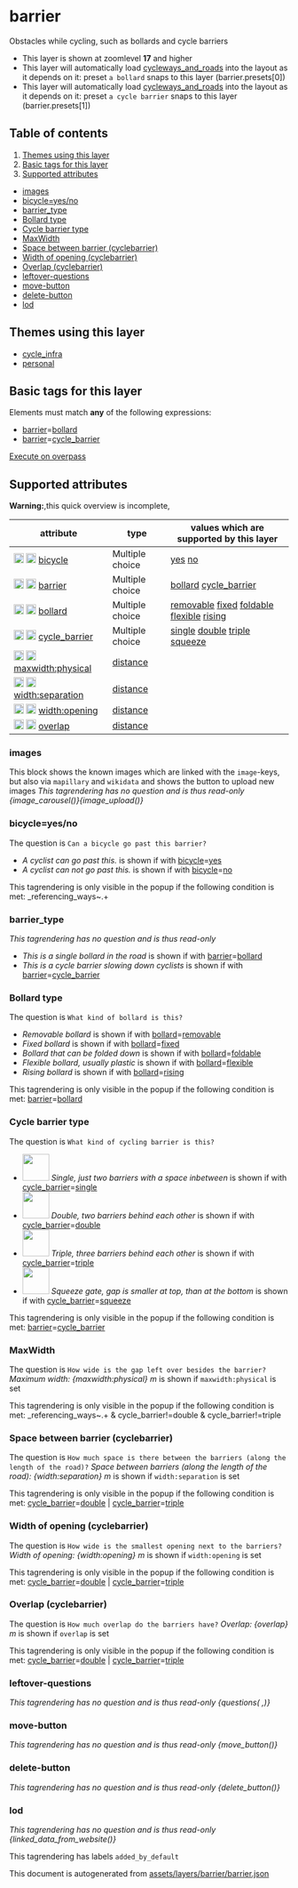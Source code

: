 [//]: # (WARNING: this file is automatically generated. Please find the sources at the bottom and edit those sources)

# barrier

Obstacles while cycling, such as bollards and cycle barriers

 - This layer is shown at zoomlevel **17** and higher
 - This layer will automatically load  [cycleways_and_roads](./cycleways_and_roads.md)  into the layout as it depends on it:  preset `a bollard` snaps to this layer (barrier.presets[0])
 - This layer will automatically load  [cycleways_and_roads](./cycleways_and_roads.md)  into the layout as it depends on it:  preset `a cycle barrier` snaps to this layer (barrier.presets[1])

## Table of contents

1. [Themes using this layer](#themes-using-this-layer)
2. [Basic tags for this layer](#basic-tags-for-this-layer)
3. [Supported attributes](#supported-attributes)
  - [images](#images)
  - [bicycle=yes/no](#bicycle=yesno)
  - [barrier_type](#barrier_type)
  - [Bollard type](#bollard-type)
  - [Cycle barrier type](#cycle-barrier-type)
  - [MaxWidth](#maxwidth)
  - [Space between barrier (cyclebarrier)](#space-between-barrier-(cyclebarrier))
  - [Width of opening (cyclebarrier)](#width-of-opening-(cyclebarrier))
  - [Overlap (cyclebarrier)](#overlap-(cyclebarrier))
  - [leftover-questions](#leftover-questions)
  - [move-button](#move-button)
  - [delete-button](#delete-button)
  - [lod](#lod)

## Themes using this layer

 - [cycle_infra](https://mapcomplete.org/cycle_infra)
 - [personal](https://mapcomplete.org/personal)

## Basic tags for this layer

Elements must match **any** of the following expressions:

 - <a href='https://wiki.openstreetmap.org/wiki/Key:barrier' target='_blank'>barrier</a>=<a href='https://wiki.openstreetmap.org/wiki/Tag:barrier%3Dbollard' target='_blank'>bollard</a>
 - <a href='https://wiki.openstreetmap.org/wiki/Key:barrier' target='_blank'>barrier</a>=<a href='https://wiki.openstreetmap.org/wiki/Tag:barrier%3Dcycle_barrier' target='_blank'>cycle_barrier</a>

[Execute on overpass](http://overpass-turbo.eu/?Q=%5Bout%3Ajson%5D%5Btimeout%3A90%5D%3B%28%20%20%20%20nwr%5B%22barrier%22%3D%22bollard%22%5D%28%7B%7Bbbox%7D%7D%29%3B%0A%20%20%20%20nwr%5B%22barrier%22%3D%22cycle_barrier%22%5D%28%7B%7Bbbox%7D%7D%29%3B%0A%29%3Bout%20body%3B%3E%3Bout%20skel%20qt%3B)

## Supported attributes

**Warning:**,this quick overview is incomplete,

| attribute | type | values which are supported by this layer |
-----|-----|----- |
| <a target="_blank" href='https://taginfo.openstreetmap.org/keys/bicycle#values'><img src='https://mapcomplete.org/assets/svg/search.svg' height='18px'></a> <a target="_blank" href='https://taghistory.raifer.tech/?#***/bicycle/'><img src='https://mapcomplete.org/assets/svg/statistics.svg' height='18px'></a> [bicycle](https://wiki.openstreetmap.org/wiki/Key:bicycle) | Multiple choice | [yes](https://wiki.openstreetmap.org/wiki/Tag:bicycle%3Dyes) [no](https://wiki.openstreetmap.org/wiki/Tag:bicycle%3Dno) |
| <a target="_blank" href='https://taginfo.openstreetmap.org/keys/barrier#values'><img src='https://mapcomplete.org/assets/svg/search.svg' height='18px'></a> <a target="_blank" href='https://taghistory.raifer.tech/?#***/barrier/'><img src='https://mapcomplete.org/assets/svg/statistics.svg' height='18px'></a> [barrier](https://wiki.openstreetmap.org/wiki/Key:barrier) | Multiple choice | [bollard](https://wiki.openstreetmap.org/wiki/Tag:barrier%3Dbollard) [cycle_barrier](https://wiki.openstreetmap.org/wiki/Tag:barrier%3Dcycle_barrier) |
| <a target="_blank" href='https://taginfo.openstreetmap.org/keys/bollard#values'><img src='https://mapcomplete.org/assets/svg/search.svg' height='18px'></a> <a target="_blank" href='https://taghistory.raifer.tech/?#***/bollard/'><img src='https://mapcomplete.org/assets/svg/statistics.svg' height='18px'></a> [bollard](https://wiki.openstreetmap.org/wiki/Key:bollard) | Multiple choice | [removable](https://wiki.openstreetmap.org/wiki/Tag:bollard%3Dremovable) [fixed](https://wiki.openstreetmap.org/wiki/Tag:bollard%3Dfixed) [foldable](https://wiki.openstreetmap.org/wiki/Tag:bollard%3Dfoldable) [flexible](https://wiki.openstreetmap.org/wiki/Tag:bollard%3Dflexible) [rising](https://wiki.openstreetmap.org/wiki/Tag:bollard%3Drising) |
| <a target="_blank" href='https://taginfo.openstreetmap.org/keys/cycle_barrier#values'><img src='https://mapcomplete.org/assets/svg/search.svg' height='18px'></a> <a target="_blank" href='https://taghistory.raifer.tech/?#***/cycle_barrier/'><img src='https://mapcomplete.org/assets/svg/statistics.svg' height='18px'></a> [cycle_barrier](https://wiki.openstreetmap.org/wiki/Key:cycle_barrier) | Multiple choice | [single](https://wiki.openstreetmap.org/wiki/Tag:cycle_barrier%3Dsingle) [double](https://wiki.openstreetmap.org/wiki/Tag:cycle_barrier%3Ddouble) [triple](https://wiki.openstreetmap.org/wiki/Tag:cycle_barrier%3Dtriple) [squeeze](https://wiki.openstreetmap.org/wiki/Tag:cycle_barrier%3Dsqueeze) |
| <a target="_blank" href='https://taginfo.openstreetmap.org/keys/maxwidth:physical#values'><img src='https://mapcomplete.org/assets/svg/search.svg' height='18px'></a> <a target="_blank" href='https://taghistory.raifer.tech/?#***/maxwidth%3Aphysical/'><img src='https://mapcomplete.org/assets/svg/statistics.svg' height='18px'></a> [maxwidth:physical](https://wiki.openstreetmap.org/wiki/Key:maxwidth:physical) | [distance](../SpecialInputElements.md#distance) |  |
| <a target="_blank" href='https://taginfo.openstreetmap.org/keys/width:separation#values'><img src='https://mapcomplete.org/assets/svg/search.svg' height='18px'></a> <a target="_blank" href='https://taghistory.raifer.tech/?#***/width%3Aseparation/'><img src='https://mapcomplete.org/assets/svg/statistics.svg' height='18px'></a> [width:separation](https://wiki.openstreetmap.org/wiki/Key:width:separation) | [distance](../SpecialInputElements.md#distance) |  |
| <a target="_blank" href='https://taginfo.openstreetmap.org/keys/width:opening#values'><img src='https://mapcomplete.org/assets/svg/search.svg' height='18px'></a> <a target="_blank" href='https://taghistory.raifer.tech/?#***/width%3Aopening/'><img src='https://mapcomplete.org/assets/svg/statistics.svg' height='18px'></a> [width:opening](https://wiki.openstreetmap.org/wiki/Key:width:opening) | [distance](../SpecialInputElements.md#distance) |  |
| <a target="_blank" href='https://taginfo.openstreetmap.org/keys/overlap#values'><img src='https://mapcomplete.org/assets/svg/search.svg' height='18px'></a> <a target="_blank" href='https://taghistory.raifer.tech/?#***/overlap/'><img src='https://mapcomplete.org/assets/svg/statistics.svg' height='18px'></a> [overlap](https://wiki.openstreetmap.org/wiki/Key:overlap) | [distance](../SpecialInputElements.md#distance) |  |

### images
This block shows the known images which are linked with the `image`-keys, but also via `mapillary` and `wikidata` and shows the button to upload new images
_This tagrendering has no question and is thus read-only_
*{image_carousel()}{image_upload()}*

### bicycle=yes/no

The question is `Can a bicycle go past this barrier?`

 -  *A cyclist can go past this.* is shown if with <a href='https://wiki.openstreetmap.org/wiki/Key:bicycle' target='_blank'>bicycle</a>=<a href='https://wiki.openstreetmap.org/wiki/Tag:bicycle%3Dyes' target='_blank'>yes</a>
 -  *A cyclist can not go past this.* is shown if with <a href='https://wiki.openstreetmap.org/wiki/Key:bicycle' target='_blank'>bicycle</a>=<a href='https://wiki.openstreetmap.org/wiki/Tag:bicycle%3Dno' target='_blank'>no</a>

This tagrendering is only visible in the popup if the following condition is met: _referencing_ways~.+

### barrier_type

_This tagrendering has no question and is thus read-only_

 -  *This is a single bollard in the road* is shown if with <a href='https://wiki.openstreetmap.org/wiki/Key:barrier' target='_blank'>barrier</a>=<a href='https://wiki.openstreetmap.org/wiki/Tag:barrier%3Dbollard' target='_blank'>bollard</a>
 -  *This is a cycle barrier slowing down cyclists* is shown if with <a href='https://wiki.openstreetmap.org/wiki/Key:barrier' target='_blank'>barrier</a>=<a href='https://wiki.openstreetmap.org/wiki/Tag:barrier%3Dcycle_barrier' target='_blank'>cycle_barrier</a>

### Bollard type

The question is `What kind of bollard is this?`

 -  *Removable bollard* is shown if with <a href='https://wiki.openstreetmap.org/wiki/Key:bollard' target='_blank'>bollard</a>=<a href='https://wiki.openstreetmap.org/wiki/Tag:bollard%3Dremovable' target='_blank'>removable</a>
 -  *Fixed bollard* is shown if with <a href='https://wiki.openstreetmap.org/wiki/Key:bollard' target='_blank'>bollard</a>=<a href='https://wiki.openstreetmap.org/wiki/Tag:bollard%3Dfixed' target='_blank'>fixed</a>
 -  *Bollard that can be folded down* is shown if with <a href='https://wiki.openstreetmap.org/wiki/Key:bollard' target='_blank'>bollard</a>=<a href='https://wiki.openstreetmap.org/wiki/Tag:bollard%3Dfoldable' target='_blank'>foldable</a>
 -  *Flexible bollard, usually plastic* is shown if with <a href='https://wiki.openstreetmap.org/wiki/Key:bollard' target='_blank'>bollard</a>=<a href='https://wiki.openstreetmap.org/wiki/Tag:bollard%3Dflexible' target='_blank'>flexible</a>
 -  *Rising bollard* is shown if with <a href='https://wiki.openstreetmap.org/wiki/Key:bollard' target='_blank'>bollard</a>=<a href='https://wiki.openstreetmap.org/wiki/Tag:bollard%3Drising' target='_blank'>rising</a>

This tagrendering is only visible in the popup if the following condition is met: <a href='https://wiki.openstreetmap.org/wiki/Key:barrier' target='_blank'>barrier</a>=<a href='https://wiki.openstreetmap.org/wiki/Tag:barrier%3Dbollard' target='_blank'>bollard</a>

### Cycle barrier type

The question is `What kind of cycling barrier is this?`

 - <img src='https://raw.githubusercontent.com/pietervdvn/MapComplete/develop/./assets/themes/cycle_infra/Cycle_barrier_single.png' style='width: 3rem; height: 3rem'> *Single, just two barriers with a space inbetween* is shown if with <a href='https://wiki.openstreetmap.org/wiki/Key:cycle_barrier' target='_blank'>cycle_barrier</a>=<a href='https://wiki.openstreetmap.org/wiki/Tag:cycle_barrier%3Dsingle' target='_blank'>single</a>
 - <img src='https://raw.githubusercontent.com/pietervdvn/MapComplete/develop/./assets/themes/cycle_infra/Cycle_barrier_double.svg' style='width: 3rem; height: 3rem'> *Double, two barriers behind each other* is shown if with <a href='https://wiki.openstreetmap.org/wiki/Key:cycle_barrier' target='_blank'>cycle_barrier</a>=<a href='https://wiki.openstreetmap.org/wiki/Tag:cycle_barrier%3Ddouble' target='_blank'>double</a>
 - <img src='https://raw.githubusercontent.com/pietervdvn/MapComplete/develop/./assets/themes/cycle_infra/Cycle_barrier_triple.png' style='width: 3rem; height: 3rem'> *Triple, three barriers behind each other* is shown if with <a href='https://wiki.openstreetmap.org/wiki/Key:cycle_barrier' target='_blank'>cycle_barrier</a>=<a href='https://wiki.openstreetmap.org/wiki/Tag:cycle_barrier%3Dtriple' target='_blank'>triple</a>
 - <img src='https://raw.githubusercontent.com/pietervdvn/MapComplete/develop/./assets/themes/cycle_infra/Cycle_barrier_squeeze.png' style='width: 3rem; height: 3rem'> *Squeeze gate, gap is smaller at top, than at the bottom* is shown if with <a href='https://wiki.openstreetmap.org/wiki/Key:cycle_barrier' target='_blank'>cycle_barrier</a>=<a href='https://wiki.openstreetmap.org/wiki/Tag:cycle_barrier%3Dsqueeze' target='_blank'>squeeze</a>

This tagrendering is only visible in the popup if the following condition is met: <a href='https://wiki.openstreetmap.org/wiki/Key:barrier' target='_blank'>barrier</a>=<a href='https://wiki.openstreetmap.org/wiki/Tag:barrier%3Dcycle_barrier' target='_blank'>cycle_barrier</a>

### MaxWidth

The question is `How wide is the gap left over besides the barrier?`
*Maximum width: {maxwidth:physical} m* is shown if `maxwidth:physical` is set

This tagrendering is only visible in the popup if the following condition is met: _referencing_ways~.+ & cycle_barrier!=double & cycle_barrier!=triple

### Space between barrier (cyclebarrier)

The question is `How much space is there between the barriers (along the length of the road)?`
*Space between barriers (along the length of the road): {width:separation} m* is shown if `width:separation` is set

This tagrendering is only visible in the popup if the following condition is met: <a href='https://wiki.openstreetmap.org/wiki/Key:cycle_barrier' target='_blank'>cycle_barrier</a>=<a href='https://wiki.openstreetmap.org/wiki/Tag:cycle_barrier%3Ddouble' target='_blank'>double</a> | <a href='https://wiki.openstreetmap.org/wiki/Key:cycle_barrier' target='_blank'>cycle_barrier</a>=<a href='https://wiki.openstreetmap.org/wiki/Tag:cycle_barrier%3Dtriple' target='_blank'>triple</a>

### Width of opening (cyclebarrier)

The question is `How wide is the smallest opening next to the barriers?`
*Width of opening: {width:opening} m* is shown if `width:opening` is set

This tagrendering is only visible in the popup if the following condition is met: <a href='https://wiki.openstreetmap.org/wiki/Key:cycle_barrier' target='_blank'>cycle_barrier</a>=<a href='https://wiki.openstreetmap.org/wiki/Tag:cycle_barrier%3Ddouble' target='_blank'>double</a> | <a href='https://wiki.openstreetmap.org/wiki/Key:cycle_barrier' target='_blank'>cycle_barrier</a>=<a href='https://wiki.openstreetmap.org/wiki/Tag:cycle_barrier%3Dtriple' target='_blank'>triple</a>

### Overlap (cyclebarrier)

The question is `How much overlap do the barriers have?`
*Overlap: {overlap} m* is shown if `overlap` is set

This tagrendering is only visible in the popup if the following condition is met: <a href='https://wiki.openstreetmap.org/wiki/Key:cycle_barrier' target='_blank'>cycle_barrier</a>=<a href='https://wiki.openstreetmap.org/wiki/Tag:cycle_barrier%3Ddouble' target='_blank'>double</a> | <a href='https://wiki.openstreetmap.org/wiki/Key:cycle_barrier' target='_blank'>cycle_barrier</a>=<a href='https://wiki.openstreetmap.org/wiki/Tag:cycle_barrier%3Dtriple' target='_blank'>triple</a>

### leftover-questions

_This tagrendering has no question and is thus read-only_
*{questions( ,)}*

### move-button

_This tagrendering has no question and is thus read-only_
*{move_button()}*

### delete-button

_This tagrendering has no question and is thus read-only_
*{delete_button()}*

### lod

_This tagrendering has no question and is thus read-only_
*{linked_data_from_website()}*

This tagrendering has labels 
`added_by_default`


This document is autogenerated from [assets/layers/barrier/barrier.json](https://github.com/pietervdvn/MapComplete/blob/develop/assets/layers/barrier/barrier.json)
